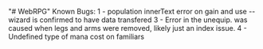 "# WebRPG" 
Known Bugs:
1 - population innerText error on gain and use  --  wizard is confirmed to have data transfered
3 - Error in the unequip. was caused when legs and arms were removed, likely just an index issue.
4 - Undefined type of mana cost on familiars